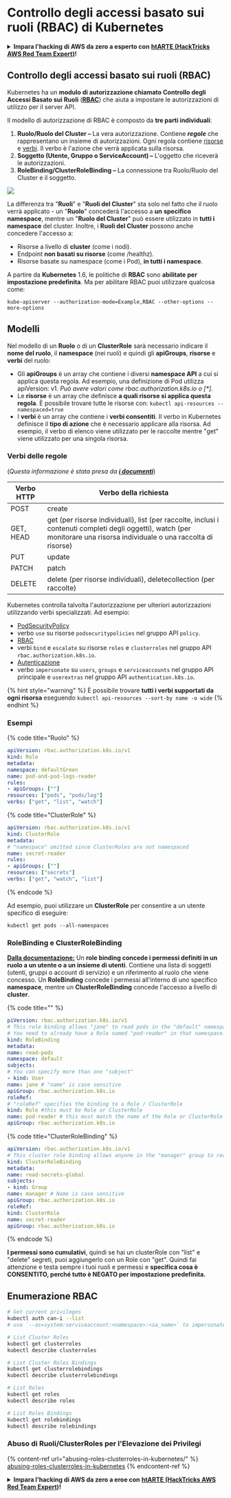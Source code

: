 # Controllo degli accessi basato sui ruoli (RBAC) di Kubernetes

<details>

<summary><strong>Impara l'hacking di AWS da zero a esperto con</strong> <a href="https://training.hacktricks.xyz/courses/arte"><strong>htARTE (HackTricks AWS Red Team Expert)</strong></a><strong>!</strong></summary>

Altri modi per supportare HackTricks:

* Se vuoi vedere la tua **azienda pubblicizzata su HackTricks** o **scaricare HackTricks in PDF** controlla i [**PACCHETTI DI ABBONAMENTO**](https://github.com/sponsors/carlospolop)!
* Ottieni il [**merchandising ufficiale di PEASS & HackTricks**](https://peass.creator-spring.com)
* Scopri [**The PEASS Family**](https://opensea.io/collection/the-peass-family), la nostra collezione di [**NFT esclusivi**](https://opensea.io/collection/the-peass-family)
* **Unisciti al** 💬 [**gruppo Discord**](https://discord.gg/hRep4RUj7f) o al [**gruppo Telegram**](https://t.me/peass) o **seguimi** su **Twitter** 🐦 [**@carlospolopm**](https://twitter.com/carlospolopm)**.**
* **Condividi i tuoi trucchi di hacking inviando PR ai repository** [**HackTricks**](https://github.com/carlospolop/hacktricks) e [**HackTricks Cloud**](https://github.com/carlospolop/hacktricks-cloud) github.

</details>

## Controllo degli accessi basato sui ruoli (RBAC)

Kubernetes ha un **modulo di autorizzazione chiamato Controllo degli Accessi Basato sui Ruoli** ([**RBAC**](https://kubernetes.io/docs/reference/access-authn-authz/rbac/)) che aiuta a impostare le autorizzazioni di utilizzo per il server API.

Il modello di autorizzazione di RBAC è composto da **tre parti individuali**:

1. **Ruolo/Ruolo del Cluster ­–** La vera autorizzazione. Contiene _**regole**_ che rappresentano un insieme di autorizzazioni. Ogni regola contiene [risorse](https://kubernetes.io/docs/reference/kubectl/overview/#resource-types) e [verbi](https://kubernetes.io/docs/reference/access-authn-authz/authorization/#determine-the-request-verb). Il verbo è l'azione che verrà applicata sulla risorsa.
2. **Soggetto (Utente, Gruppo o ServiceAccount) –** L'oggetto che riceverà le autorizzazioni.
3. **RoleBinding/ClusterRoleBinding –** La connessione tra Ruolo/Ruolo del Cluster e il soggetto.

![](https://www.cyberark.com/wp-content/uploads/2018/12/rolebiding\_serviceaccount\_and\_role-1024x551.png)

La differenza tra "**Ruoli**" e "**Ruoli del Cluster**" sta solo nel fatto che il ruolo verrà applicato - un "**Ruolo**" concederà l'accesso a **un** **specifico** **namespace**, mentre un "**Ruolo del Cluster**" può essere utilizzato in **tutti i namespace** del cluster. Inoltre, i **Ruoli del Cluster** possono anche concedere l'accesso a:

* Risorse a livello di **cluster** (come i nodi).
* Endpoint **non basati su risorse** (come /healthz).
* Risorse basate su namespace (come i Pod), **in tutti i namespace**.

A partire da **Kubernetes** 1.6, le politiche di **RBAC** sono **abilitate per impostazione predefinita**. Ma per abilitare RBAC puoi utilizzare qualcosa come:
```
kube-apiserver --authorization-mode=Example,RBAC --other-options --more-options
```
## Modelli

Nel modello di un **Ruolo** o di un **ClusterRole** sarà necessario indicare il **nome del ruolo**, il **namespace** (nei ruoli) e quindi gli **apiGroups**, **risorse** e **verbi** del ruolo:

* Gli **apiGroups** è un array che contiene i diversi **namespace API** a cui si applica questa regola. Ad esempio, una definizione di Pod utilizza apiVersion: v1. _Può avere valori come rbac.authorization.k8s.io o \[\*]_.
* Le **risorse** è un array che definisce **a quali risorse si applica questa regola**. È possibile trovare tutte le risorse con: `kubectl api-resources --namespaced=true`
* I **verbi** è un array che contiene i **verbi consentiti**. Il verbo in Kubernetes definisce il **tipo di azione** che è necessario applicare alla risorsa. Ad esempio, il verbo di elenco viene utilizzato per le raccolte mentre "get" viene utilizzato per una singola risorsa.

### Verbi delle regole

(_Questa informazione è stata presa da_ [_**i documenti**_](https://kubernetes.io/docs/reference/access-authn-authz/authorization/#determine-the-request-verb))

| Verbo HTTP | Verbo della richiesta                                                                                                                                         |
| ---------- | ------------------------------------------------------------------------------------------------------------------------------------------------------------- |
| POST       | create                                                                                                                                                        |
| GET, HEAD  | get (per risorse individuali), list (per raccolte, inclusi i contenuti completi degli oggetti), watch (per monitorare una risorsa individuale o una raccolta di risorse) |
| PUT        | update                                                                                                                                                        |
| PATCH      | patch                                                                                                                                                         |
| DELETE     | delete (per risorse individuali), deletecollection (per raccolte)                                                                                              |

Kubernetes controlla talvolta l'autorizzazione per ulteriori autorizzazioni utilizzando verbi specializzati. Ad esempio:

* [PodSecurityPolicy](https://kubernetes.io/docs/concepts/policy/pod-security-policy/)
* verbo `use` su risorse `podsecuritypolicies` nel gruppo API `policy`.
* [RBAC](https://kubernetes.io/docs/reference/access-authn-authz/rbac/#privilege-escalation-prevention-and-bootstrapping)
* verbi `bind` e `escalate` su risorse `roles` e `clusterroles` nel gruppo API `rbac.authorization.k8s.io`.
* [Autenticazione](https://kubernetes.io/docs/reference/access-authn-authz/authentication/)
* verbo `impersonate` su `users`, `groups` e `serviceaccounts` nel gruppo API principale e `userextras` nel gruppo API `authentication.k8s.io`.

{% hint style="warning" %}
È possibile trovare **tutti i verbi supportati da ogni risorsa** eseguendo `kubectl api-resources --sort-by name -o wide`
{% endhint %}

### Esempi

{% code title="Ruolo" %}
```yaml
apiVersion: rbac.authorization.k8s.io/v1
kind: Role
metadata:
namespace: defaultGreen
name: pod-and-pod-logs-reader
rules:
- apiGroups: [""]
resources: ["pods", "pods/log"]
verbs: ["get", "list", "watch"]
```
{% code title="ClusterRole" %}
```yaml
apiVersion: rbac.authorization.k8s.io/v1
kind: ClusterRole
metadata:
# "namespace" omitted since ClusterRoles are not namespaced
name: secret-reader
rules:
- apiGroups: [""]
resources: ["secrets"]
verbs: ["get", "watch", "list"]
```
{% endcode %}

Ad esempio, puoi utilizzare un **ClusterRole** per consentire a un utente specifico di eseguire:
```
kubectl get pods --all-namespaces
```
### **RoleBinding e ClusterRoleBinding**

**[Dalla documentazione:](https://kubernetes.io/docs/reference/access-authn-authz/rbac/#rolebinding-and-clusterrolebinding)** Un **role binding concede i permessi definiti in un ruolo a un utente o a un insieme di utenti**. Contiene una lista di soggetti (utenti, gruppi o account di servizio) e un riferimento al ruolo che viene concesso. Un **RoleBinding** concede i permessi all'interno di uno specifico **namespace**, mentre un **ClusterRoleBinding** concede l'accesso a livello di **cluster**.

{% code title="" %}
```yaml
piVersion: rbac.authorization.k8s.io/v1
# This role binding allows "jane" to read pods in the "default" namespace.
# You need to already have a Role named "pod-reader" in that namespace.
kind: RoleBinding
metadata:
name: read-pods
namespace: default
subjects:
# You can specify more than one "subject"
- kind: User
name: jane # "name" is case sensitive
apiGroup: rbac.authorization.k8s.io
roleRef:
# "roleRef" specifies the binding to a Role / ClusterRole
kind: Role #this must be Role or ClusterRole
name: pod-reader # this must match the name of the Role or ClusterRole you wish to bind to
apiGroup: rbac.authorization.k8s.io
```
{% code title="ClusterRoleBinding" %}
```yaml
apiVersion: rbac.authorization.k8s.io/v1
# This cluster role binding allows anyone in the "manager" group to read secrets in any namespace.
kind: ClusterRoleBinding
metadata:
name: read-secrets-global
subjects:
- kind: Group
name: manager # Name is case sensitive
apiGroup: rbac.authorization.k8s.io
roleRef:
kind: ClusterRole
name: secret-reader
apiGroup: rbac.authorization.k8s.io
```
{% endcode %}

**I permessi sono cumulativi**, quindi se hai un clusterRole con "list" e "delete" segreti, puoi aggiungerlo con un Role con "get". Quindi fai attenzione e testa sempre i tuoi ruoli e permessi e **specifica cosa è CONSENTITO, perché tutto è NEGATO per impostazione predefinita.**

## **Enumerazione RBAC**
```bash
# Get current privileges
kubectl auth can-i --list
# use `--as=system:serviceaccount:<namespace>:<sa_name>` to impersonate a service account

# List Cluster Roles
kubectl get clusterroles
kubectl describe clusterroles

# List Cluster Roles Bindings
kubectl get clusterrolebindings
kubectl describe clusterrolebindings

# List Roles
kubectl get roles
kubectl describe roles

# List Roles Bindings
kubectl get rolebindings
kubectl describe rolebindings
```
### Abuso di Ruoli/ClusterRoles per l'Elevazione dei Privilegi

{% content-ref url="abusing-roles-clusterroles-in-kubernetes/" %}
[abusing-roles-clusterroles-in-kubernetes](abusing-roles-clusterroles-in-kubernetes/)
{% endcontent-ref %}

<details>

<summary><strong>Impara l'hacking di AWS da zero a eroe con</strong> <a href="https://training.hacktricks.xyz/courses/arte"><strong>htARTE (HackTricks AWS Red Team Expert)</strong></a><strong>!</strong></summary>

Altri modi per supportare HackTricks:

* Se vuoi vedere la tua **azienda pubblicizzata in HackTricks** o **scaricare HackTricks in PDF** Controlla i [**PACCHETTI DI ABBONAMENTO**](https://github.com/sponsors/carlospolop)!
* Ottieni il [**merchandising ufficiale di PEASS & HackTricks**](https://peass.creator-spring.com)
* Scopri [**The PEASS Family**](https://opensea.io/collection/the-peass-family), la nostra collezione di esclusive [**NFT**](https://opensea.io/collection/the-peass-family)
* **Unisciti al** 💬 [**gruppo Discord**](https://discord.gg/hRep4RUj7f) o al [**gruppo Telegram**](https://t.me/peass) o **seguimi** su **Twitter** 🐦 [**@carlospolopm**](https://twitter.com/carlospolopm)**.**
* **Condividi i tuoi trucchi di hacking inviando PR ai repository di** [**HackTricks**](https://github.com/carlospolop/hacktricks) e [**HackTricks Cloud**](https://github.com/carlospolop/hacktricks-cloud) github.

</details>
